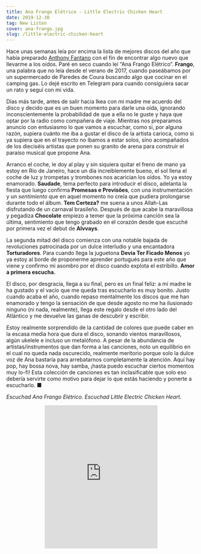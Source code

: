 ```yaml
---
title: Ana Frango Elétrico - Little Electric Chicken Heart
date: 2019-12-30
tag: New Listen
cover: ana-frango.jpg
slug: /little-electric-chicken-heart
---
```


Hace unas semanas leía por encima la lista de mejores discos del año que había preparado [Anthony Fantano](https://www.youtube.com/watch?v=q8wm4QFCqhE) con el fin de encontrar algo nuevo que llevarme a los oídos. Paré en seco cuando leí “Ana Frango Elétrico”. **Frango**, una palabra que no leía desde el verano de 2017, cuando paseábamos por un supermercado de Paredes de Coura buscando algo que cocinar en el camping gas. Lo dejé escrito en Telegram para cuando consiguiera sacar un rato y seguí con mi vida.

Días más tarde, antes de salir hacia Ikea con mi madre me acuerdo del disco y decido que es un buen momento para darle una oída, ignorando inconscientemente la probabilidad de que a ella no le guste y haya que optar por la radio como compañera de viaje. Mientras nos preparamos anuncio con entusiasmo lo que vamos a escuchar, como si, por alguna razón, supiera cuánto me iba a gustar el disco de la artista carioca, como si ya supiera que en el trayecto no íbamos a estar solos, sino acompañados de los dieciséis artistas que ponen su granito de arena para construir el paraíso musical que propone Ana.

Arranco el coche, le doy al play y sin siquiera quitar el freno de mano ya estoy en Río de Janeiro, hace un día increíblemente bueno, el sol llena el coche de luz y trompetas y trombones nos acarician los oídos. Yo ya estoy enamorado. **Saudade**, tema perfecto para introducir el disco, adelanta la fiesta que luego confirma **Promesas e Previsões**, con una instrumentación y un _sentimiento_ que en aquel momento no creía que pudiera prolongarse durante todo el álbum. **Tem Certeza?** me suena a unos Allah-Las disfrutando de un carnaval brasileño. Después de que acabe la maravillosa y pegadiza **Chocolate** empiezo a temer que la próxima canción sea la última, sentimiento que tengo grabado en el corazón desde que escuché por primera vez el debut de **Alvvays**.

La segunda mitad del disco comienza con una notable bajada de revoluciones patrocinada por un dulce interludio y una encantadora **Torturadores**. Para cuando llega la juguetona **Devia Ter Ficado Menos** yo ya estoy al borde de proponerme aprender portugués para este año que viene y confirmo mi asombro por el disco cuando explota el estribillo. **Amor a primera escucha.**

El disco, por desgracia, llega a su final, pero es un final feliz: a mí madre le ha gustado y el vacío que me queda tras escucharlo es muy bonito. Justo cuando acaba el año, cuando repaso mentalmente los discos que me han enamorado y tengo la sensación de que desde agosto no me ha ilusionado ninguno (ni nada, realmente), llega este regalo desde el otro lado del Atlántico y me devuelve las ganas de descubrir y escribir.

Estoy realmente sorprendido de la cantidad de colores que puede caber en la escasa media hora que dura el disco, sonando vientos maravillosos, algún ukelele e incluso un metalófono. A pesar de la abundancia de artistas/instrumentos que dan forma a las canciones, noto un equilibrio en el cual no queda nada oscurecido, realmente meritorio porque solo la dulce voz de Ana bastaría para arrebatarnos completamente la atención. Aquí hay pop, hay bossa nova, hay samba, ¡hasta puedo escuchar ciertos momentos muy lo-fi! Esta colección de canciones es tan inclasificable que solo eso debería servirte como motivo para dejar lo que estás haciendo y ponerte a escucharlo. <span class="end-mark">■</span>

_Escuchad Ana Frango Elétrico. Escuchad Little Electric Chicken Heart._

<div align="center">
	<iframe src="https://open.spotify.com/embed/album/1oHUngg3flG4Zda1Ukp8vP" width="300" height="380" frameborder="0" allowtransparency="true" allow="encrypted-media"></iframe>
</div>
